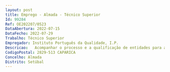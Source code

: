 ```yaml
--- 
layout: post
title: Emprego - Almada - Técnico Superior
Id: 99284
Ref: OE202207/0523
DataAbertura: 2022-07-15
DataFecho: 2022-07-29
Trabalho: Técnico Superior
Empregador: Instituto Português da Qualidade, I.P.
Descricao:   Acompanhar o processo e a qualificação de entidades para a atividade de verificação metrológica   Acompanhar a atividade das entidades qualificadas através da realização de auditorias   Acompanhar os ensaios de controlo metrológico legal, efetuados nas respetivas entidades qualificadas.
CodigoPostal: 2829-513 CAPARICA
Concelho: Almada
Distrito: Setúbal
--- 
```

